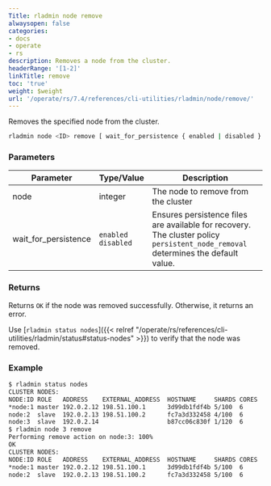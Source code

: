 ```yaml
---
Title: rladmin node remove
alwaysopen: false
categories:
- docs
- operate
- rs
description: Removes a node from the cluster.
headerRange: '[1-2]'
linkTitle: remove
toc: 'true'
weight: $weight
url: '/operate/rs/7.4/references/cli-utilities/rladmin/node/remove/'
---
```


Removes the specified node from the cluster.

```sh
rladmin node <ID> remove [ wait_for_persistence { enabled | disabled } ]
```

### Parameters

| Parameter             | Type/Value                     | Description                                                 |
|-----------------------|--------------------------------|-------------------------------------------------------------|
| node                  | integer                        | The node to remove from the cluster                    |
| wait_for_persistence  | `enabled`<br />`disabled`      | Ensures persistence files are available for recovery. The cluster policy `persistent_node_removal` determines the default value. |

### Returns

Returns `OK` if the node was removed successfully. Otherwise, it returns an error.

Use [`rladmin status nodes`]({{< relref "/operate/rs/references/cli-utilities/rladmin/status#status-nodes" >}}) to verify that the node was removed.

### Example

```sh
$ rladmin status nodes
CLUSTER NODES:
NODE:ID ROLE   ADDRESS    EXTERNAL_ADDRESS  HOSTNAME     SHARDS CORES       FREE_RAM         PROVISIONAL_RAM  VERSION   STATUS
*node:1 master 192.0.2.12 198.51.100.1      3d99db1fdf4b 5/100  6           14.26GB/19.54GB  10.67GB/16.02GB  6.2.12-37 OK    
node:2  slave  192.0.2.13 198.51.100.2      fc7a3d332458 4/100  6           14.26GB/19.54GB  10.71GB/16.02GB  6.2.12-37 OK    
node:3  slave  192.0.2.14                   b87cc06c830f 1/120  6           14.26GB/19.54GB  10.7GB/16.02GB   6.2.12-37 OK    
$ rladmin node 3 remove
Performing remove action on node:3: 100%
OK
CLUSTER NODES:
NODE:ID ROLE   ADDRESS    EXTERNAL_ADDRESS  HOSTNAME     SHARDS CORES       FREE_RAM         PROVISIONAL_RAM  VERSION   STATUS
*node:1 master 192.0.2.12 198.51.100.1      3d99db1fdf4b 5/100  6           14.34GB/19.54GB  10.74GB/16.02GB  6.2.12-37 OK    
node:2  slave  192.0.2.13 198.51.100.2      fc7a3d332458 5/100  6           14.34GB/19.54GB  10.74GB/16.02GB  6.2.12-37 OK
```
